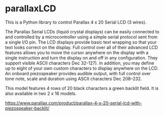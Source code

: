 # parallaxLCD

This is a Python library to control Parallax 4 x 20 Serial LCD (3 wires).

The Parallax Serial LCDs (liquid crystal displays) can be easily connected to and controlled by a microcontroller using a simple serial protocol sent from a single I/O pin. The LCD displays provide basic text wrapping so that your text looks correct on the display. Full control over all of their advanced LCD features allows you to move the cursor anywhere on the display with a single instruction and turn the display on and off in any configuration. They support visible ASCII characters Dec 32-127). In addition, you may define up to eight of your own custom characters to display anywhere on the LCD. An onboard piezospeaker provides audible output, with full control over tone note, scale and duration using ASCII characters Dec 208–232.

This model features 4 rows of 20 black characters a green backlit field. It is also available in two 2 x 16 models.

https://www.parallax.com/product/parallax-4-x-20-serial-lcd-with-piezospeaker-backlit/
